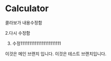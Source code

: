 # Calculator

콜라보가 내용수정함

2.다시 수정함

3. 수정11111111111111111111111


이것은 메인 브랜치 입니다.
이것은 테스트 브랜치입니다. 
